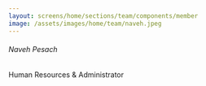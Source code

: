 ```yaml
---
layout: screens/home/sections/team/components/member
image: /assets/images/home/team/naveh.jpeg
---
```


###### Naveh Pesach

Human Resources & Administrator
